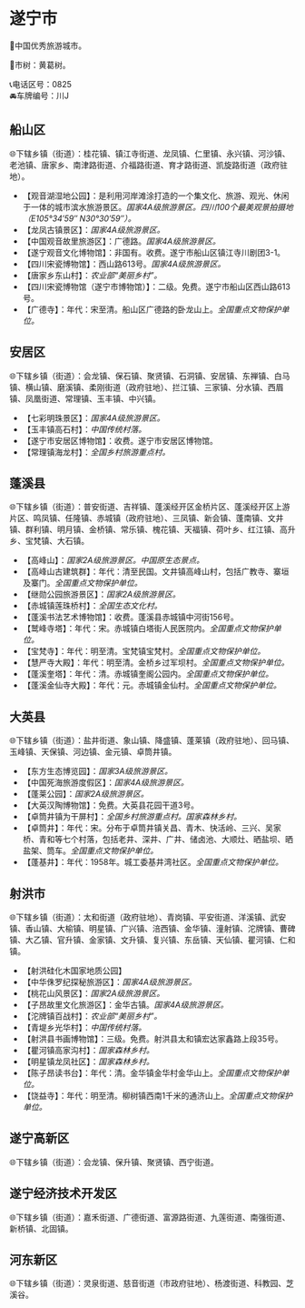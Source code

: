 # 遂宁市  
🏅中国优秀旅游城市。   
  
🌳市树：黄葛树。    
  
📞电话区号：0825  
🚘车牌编号：川J  

## 船山区   
🌐下辖乡镇（街道）：桂花镇、镇江寺街道、龙凤镇、仁里镇、永兴镇、河沙镇、老池镇、唐家乡、南津路街道、介福路街道、育才路街道、凯旋路街道（政府驻地）。    
  
* 【观音湖湿地公园】：是利用河岸滩涂打造的一个集文化、旅游、观光、休闲于一体的城市滨水旅游景区。*国家4A级旅游景区。四川100个最美观景拍摄地（E105°34′59″ N30°30′59″）。*  
* 【龙凤古镇景区】：*国家4A级旅游景区。*  
* 【中国观音故里旅游区】：广德路。*国家4A级旅游景区。*  
* 【遂宁观音文化博物馆】：非国有。收费。遂宁市船山区镇江寺川剧团3-1。   
* 【四川宋瓷博物馆】：西山路613号。*国家4A级旅游景区。*  
* 【唐家乡东山村】：*农业部“美丽乡村”。*  
* 【四川宋瓷博物馆（遂宁市博物馆）】：二级。免费。遂宁市船山区西山路613号。   
* 【广德寺】：年代：宋至清。船山区广德路的卧龙山上。*全国重点文物保护单位。*  
  
## 安居区  
🌐下辖乡镇（街道）：会龙镇、保石镇、聚贤镇、石洞镇、安居镇、东禅镇、白马镇、横山镇、磨溪镇、柔刚街道（政府驻地）、拦江镇、三家镇、分水镇、西眉镇、凤凰街道、常理镇、玉丰镇、中兴镇。    
  
* 【七彩明珠景区】：*国家4A级旅游景区。*  
* 【玉丰镇高石村】：*中国传统村落。*  
* 【遂宁市安居区博物馆】：收费。遂宁市安居区博物馆。   
* 【常理镇海龙村】：*全国乡村旅游重点村。*      

## 蓬溪县  
🌐下辖乡镇（街道）：普安街道、吉祥镇、蓬溪经开区金桥片区、蓬溪经开区上游片区、鸣凤镇、任隆镇、赤城镇（政府驻地）、三凤镇、新会镇、蓬南镇、文井镇、群利镇、明月镇、金桥镇、常乐镇、槐花镇、天福镇、荷叶乡、红江镇、高升乡、宝梵镇、大石镇。    
  
* 【高峰山】：*国家2A级旅游景区。中国原生态景点。*  
* 【高峰山古建筑群】：年代：清至民国。文井镇高峰山村，包括广教寺、寨垣及寨门。*全国重点文物保护单位。*    
* 【继勋公园旅游景区】：*国家2A级旅游景区。*  
* 【赤城镇莲珠桥村】：*全国生态文化村。*  
* 【蓬溪书法艺术博物馆】：收费。蓬溪县赤城镇中河街156号。   
* 【鹫峰寺塔】：年代：宋。赤城镇白塔街人民医院内。*全国重点文物保护单位。*    
* 【宝梵寺】：年代：明至清。宝梵镇宝梵村。*全国重点文物保护单位。*    
* 【慧严寺大殿】：年代：明至清。金桥乡过军坝村。*全国重点文物保护单位。*    
* 【蓬溪奎塔】：年代：清。赤城镇奎阁公园内。*全国重点文物保护单位。*    
* 【蓬溪金仙寺大殿】：年代：元。赤城镇金仙村。*全国重点文物保护单位。*    

## 大英县  
🌐下辖乡镇（街道）：盐井街道、象山镇、降盛镇、蓬莱镇（政府驻地）、回马镇、玉峰镇、天保镇、河边镇、金元镇、卓筒井镇。    
  
* 【东方生态博览园】：*国家3A级旅游景区。*  
* 【中国死海旅游度假区】：*国家4A级旅游景区。*  
* 【蓬莱公园】：*国家2A级旅游景区。*  
* 【大英汉陶博物馆】：免费。大英县花园干道3号。   
* 【卓筒井镇为干屏村】：*全国乡村旅游重点村。国家森林乡村。*  
* 【卓筒井】：年代：宋。分布于卓筒井镇关昌、青木、快活岭、三兴、吴家桥、青和等七个村落，包括老井、深井、广井、储卤池、大顺灶、晒盐坝、晒盐架、筒车。*全国重点文物保护单位。*   
* 【蓬基井】：年代：1958年。城工委基井湾社区。*全国重点文物保护单位。*      
  
## 射洪市   
🌐下辖乡镇（街道）：太和街道（政府驻地）、青岗镇、平安街道、洋溪镇、武安镇、香山镇、大榆镇、明星镇、广兴镇、涪西镇、金华镇、潼射镇、沱牌镇、曹碑镇、大乙镇、官升镇、金家镇、文升镇、复兴镇、东岳镇、天仙镇、瞿河镇、仁和镇。    
  
* 【射洪硅化木国家地质公园】  
* 【中华侏罗纪探秘旅游区】：*国家4A级旅游景区。*  
* 【桃花山风景区】：*国家2A级旅游景区。*  
* 【子昂故里文化旅游区】：金华古镇。*国家4A级旅游景区。*  
* 【沱牌镇百战村】：*农业部“美丽乡村”。*  
* 【青堤乡光华村】：*中国传统村落。*  
* 【射洪县书画博物馆】：三级。免费。射洪县太和镇宏达家鑫路上段35号。   
* 【瞿河镇高家沟村】：*国家森林乡村。*  
* 【明星镇龙凤社区】：*国家森林乡村。*  
* 【陈子昂读书台】：年代：清。金华镇金华村金华山上。*全国重点文物保护单位。*    
* 【饶益寺】：年代：明至清。柳树镇西南1千米的通济山上。*全国重点文物保护单位。*      
  
## 遂宁高新区  
🌐下辖乡镇（街道）：会龙镇、保升镇、聚贤镇、西宁街道。    
  
## 遂宁经济技术开发区  
🌐下辖乡镇（街道）：嘉禾街道、广德街道、富源路街道、九莲街道、南强街道、新桥镇、北固镇。    

## 河东新区  
🌐下辖乡镇（街道）：灵泉街道、慈音街道（市政府驻地）、杨渡街道、科教园、芝溪谷。    